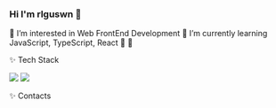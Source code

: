 ### Hi I'm rlguswn 👋

🍉 I’m interested in Web FrontEnd Development
🍉 I’m currently learning JavaScript, TypeScript, React
🌱 
🌱 

✨ Tech Stack

<img src="https://img.shields.io/badge/Python-FFCA28?style=flat-square&logo=Python&logoColor=white"/> <img src="https://img.shields.io/badge/Django-092E20?style=flat-square&logo=Django&logoColor=white"/>
   
✨ Contacts
